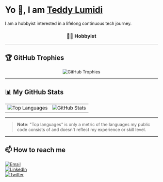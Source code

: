 # Yo 👋, I am [Teddy Lumidi](https://bio.link/teddylumidi)

I am a hobbyist interested in a lifelong continuous tech journey.

<h3 align="center">👨‍💻 Hobbyist</h3>

---

## 🏆 GitHub Trophies  
<p align="center">
  <img src="https://github-profile-trophy.vercel.app/?username=teddylumidi&column=7&title_color=ffffff&icon_color=ffffff&text_color=ffffff&bg_color=000000" alt="GitHub Trophies">
</p>

---

## 📊 My GitHub Stats  

<table>
  <tr>
    <td align="center">
      <img src="https://github-readme-stats.vercel.app/api/top-langs/?username=teddylumidi&hide=html&title_color=ffffff&icon_color=ffffff&text_color=ffffff&bg_color=000000" alt="Top Languages" />
    </td>
    <td align="center">
      <img src="https://github-readme-stats.vercel.app/api?username=teddylumidi&show_icons=true&title_color=ffffff&icon_color=ffffff&text_color=ffffff&bg_color=000000" alt="GitHub Stats" />
    </td>
  </tr>
</table>

---

> **Note:** "Top languages" is only a metric of the languages my public code consists of and doesn't reflect my experience or skill level.

---
## 📫 How to reach me  
[![Email](https://img.shields.io/badge/Email-lumiditeddy%40gmail.com-red?style=for-the-badge&logo=gmail)](mailto:lumiditeddy@gmail.com)  
[![LinkedIn](https://img.shields.io/badge/LinkedIn-Teddy_Lumidi-blue?style=for-the-badge&logo=linkedin)](https://linkedin.com/in/teddylumidi)  
[![Twitter](https://img.shields.io/badge/Twitter-@teddylumidi-blue?style=for-the-badge&logo=twitter)](https://twitter.com/teddylumidi)  
